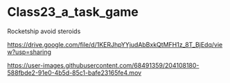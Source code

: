 # Class23_a_task_game
Rocketship avoid steroids

https://drive.google.com/file/d/1KERJhpYYjudAbBxkQtMFH1z_8T_BjEdq/view?usp=sharing

https://user-images.githubusercontent.com/68491359/204108180-588fbde2-91e0-4b5d-85c1-bafe23165fe4.mov

